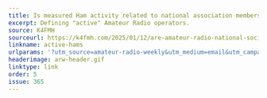 ```yaml
---
title: Is measured Ham activity related to national association membership?
excerpt: Defining "active" Amateur Radio operators.
source: K4FMH
sourceurl: https://k4fmh.com/2025/01/12/are-amateur-radio-national-society-members-really-more-active-than-non-members/
linkname: active-hams
urlparams: '?utm_source=amateur-radio-weekly&utm_medium=email&utm_campaign=newsletter'
headerimage: arw-header.gif
linktype: link
order: 5
issue: 365
---
```

